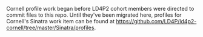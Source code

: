 Cornell profile work began before LD4P2 cohort members were directed to commit files to this repo. Until they've been migrated here, profiles for Cornell's Sinatra work item can be found at https://github.com/LD4P/ld4p2-cornell/tree/master/Sinatra/profiles.
